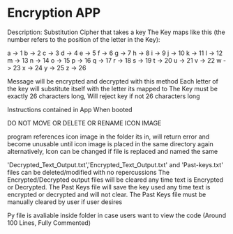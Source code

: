# Encryption APP

Description: Substitution Cipher that takes a key
The Key maps like this (the number refers to the position of the letter in the Key):

a -> 1
b -> 2
c -> 3
d -> 4
e -> 5
f -> 6
g -> 7
h -> 8
i -> 9
j -> 10
k -> 11
l -> 12
m -> 13
n -> 14
o -> 15
p -> 16
q -> 17
r -> 18
s -> 19
t -> 20
u -> 21
v -> 22
w -> 23
x -> 24
y -> 25
z -> 26

Message will be encrypted and decrypted with this method
Each letter of the key will substitute itself with the letter its mapped to
The Key must be exactly 26 characters long, Will reject key if not 26 characters long

Instructions contained in App When booted

DO NOT MOVE OR DELETE OR RENAME ICON IMAGE

program references icon image in the folder its in, will return error
and become unusable until icon image is placed in the same directory again
alternatively, Icon can be changed if file is replaced and named the same

'Decrypted_Text_Output.txt','Encrypted_Text_Output.txt' and 'Past-keys.txt' files can be deleted/modified with no repercussions
The Encrypted/Decrypted output files will be cleared any time text is Encrypted or Decrypted.
The Past Keys file will save the key used any time text is encrypted or decrypted and will not clear.
The Past Keys file must be manually cleared by user if user desires

Py file is avaliable inside folder in case users want to view the code (Around 100 Lines, Fully Commented)
